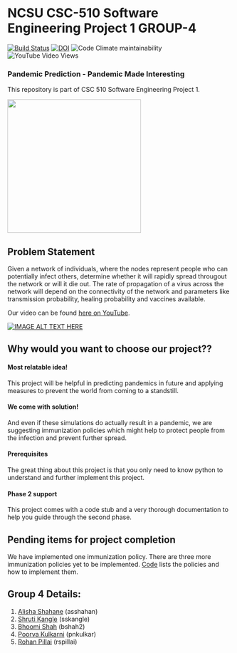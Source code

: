 # NCSU CSC-510 Software Engineering Project 1 GROUP-4 

[![Build Status](https://travis-ci.com/rohanpillai20/NCSU_CSC-510_SE_P1_GROUP-4.svg?branch=master)](https://travis-ci.com/rohanpillai20/NCSU_CSC-510_SE_P1_GROUP-4) 
[![DOI](https://zenodo.org/badge/DOI/10.5281/zenodo.4026239.svg)](https://doi.org/10.5281/zenodo.4026239) 
![Code Climate maintainability](https://img.shields.io/codeclimate/maintainability/rohanpillai20/NCSU_CSC-510_SE_P1_GROUP-4)
![YouTube Video Views](https://img.shields.io/youtube/views/j1aqT9Ic6_Y?style=social)

### Pandemic Prediction - Pandemic Made Interesting

This repository is part of CSC 510 Software Engineering Project 1.

<img align=center src="https://github.com/rohanpillai20/NCSU_CSC-510_SE_P1_GROUP-4/blob/master/Misc/Title_1.png" width="300">

## Problem Statement
Given a network of individuals, where the nodes represent people who can potentially infect others, determine whether it will rapidly spread througout the network or will it die out. The rate of propagation of a virus across the network will depend on the connectivity of the network and parameters like transmission probability, healing probability and vaccines available.

Our video can be found [here on YouTube](https://youtu.be/j1aqT9Ic6_Y).
  
[![IMAGE ALT TEXT HERE](http://img.youtube.com/vi/j1aqT9Ic6_Y/0.jpg)](http://www.youtube.com/watch?v=j1aqT9Ic6_Y)

## Why would you want to choose our project??
#### Most relatable idea! 
This project will be helpful in predicting pandemics in future and applying measures to prevent the world from coming to a standstill. 
#### We come with solution!
And even if these simulations do actually result in a pandemic, we are suggesting immunization policies which might help to protect people from the infection and prevent further spread. 
#### Prerequisites
The great thing about this project is that you only need to know python to understand and further implement this project.
#### Phase 2 support
This project comes with a code stub and a very thorough documentation to help you guide through the second phase.

## Pending items for project completion
We have implemented one immunization policy. There are three more immunization policies yet to be implemented. [Code](https://github.com/rohanpillai20/NCSU_CSC-510_SE_P1_GROUP-4/tree/master/Code) lists the policies and how to implement them.

## Group 4 Details:
1. [Alisha Shahane](mailto:asshahan@ncsu.edu) (asshahan)<br>
2. [Shruti Kangle](mailto:sskangle@ncsu.edu) (sskangle)<br>
3. [Bhoomi Shah](mailto:bshah2@ncsu.edu) (bshah2)<br>
4. [Poorva Kulkarni](mailto:pnkulkar@ncsu.edu) (pnkulkar)<br>
5. [Rohan Pillai](mailto:rspillai@ncsu.edu) (rspillai)<br>
